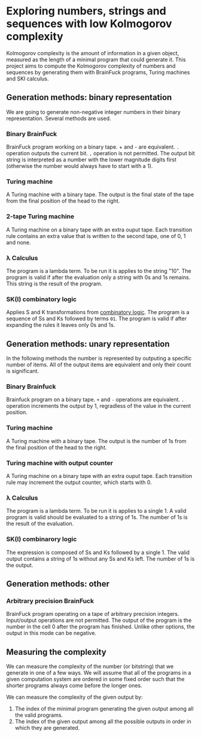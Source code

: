 # Exploring numbers, strings and sequences with low Kolmogorov complexity

Kolmogorov complexity is the amount of information in a given object, measured as the length of a minimal program that could generate it. This project aims to compute the Kolmogorov complexity of numbers and sequences by generating them with BrainFuck programs, Turing machines and SKI calculus.

## Generation methods: binary representation

We are going to generate non-negative integer numbers in their binary representation. Several methods are used.

### Binary BrainFuck

BrainFuck program working on a binary tape. + and - are equivalent. `.` operation outputs the current bit. `,` operation is not permitted. The output bit string is interpreted as a number with the lower magnitude digits first (otherwise the number would always have to start with a 1).

### Turing machine

A Turing machine with a binary tape. The output is the final state of the tape from the final position of the head to the right.

### 2-tape Turing machine

A Turing machine on a binary tape with an extra ouput tape. Each transition rule contains an extra value that is written to the second tape, one of 0, 1 and none.

### λ Calculus

The program is a lambda term. To be run it is applies to the string "10". The program is valid if after the evaluation only a string with 0s and 1s remains. This string is the result of the program.

### SK(I) combinatory logic

Applies S and K transformations from [combinatory logic](https://en.wikipedia.org/wiki/Combinatory_logic). The program is a sequence of Ss and Ks followed by terms `01`. The program is valid if after expanding the rules it leaves only 0s and 1s.

## Generation methods: unary representation

In the following methods the number is represented by outputing a specific number of items. All of the output items are equivalent and only their count is significant.

### Binary Brainfuck

Brainfuck program on a binary tape. `+` and `-` operations are equivalent. `.` operation increments the output by 1, regradless of the value in the current position.

### Turing machine

A Turing machine with a binary tape. The output is the number of 1s from the final position of the head to the right.

### Turing machine with output counter

A Turing machine on a binary tape with an extra ouput tape. Each transition rule may increment the output counter, which starts with 0.

### λ Calculus

The program is a lambda term. To be run it is applies to a single 1. A valid program is valid should be evaluated to a string of 1s. The number of 1s is the result of the evaluation.

### SK(I) combinarory logic

The expression is composed of Ss and Ks followed by a single 1. The valid output contains a string of 1s without any Ss and Ks left. The number of 1s is the output.

## Generation methods: other

### Arbitrary precision BrainFuck

BrainFuck program operating on a tape of arbitrary precision integers. Input/output operations are not permitted. The output of the program is the number in the cell 0 after the program has finished. Unlike other options, the output in this mode can be negative.

## Measuring the complexity

We can measure the complexity of the number (or bitstring) that we generate in one of a few ways. We will assume that all of the programs in a given computation system are ordered in some fixed order such that the shorter programs always come before the longer ones.

We can measure the complexity of the given output by:

1. The index of the minimal program generating the given output among all the valid programs.
2. The index of the given output among all the possible outputs in order in which they are generated.